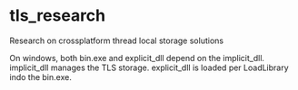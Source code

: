 tls_research
============

Research on crossplatform thread local storage solutions

On windows, both bin.exe and explicit_dll depend on the implicit_dll. implicit_dll manages the TLS storage. explicit_dll is loaded per LoadLibrary indo the bin.exe.
